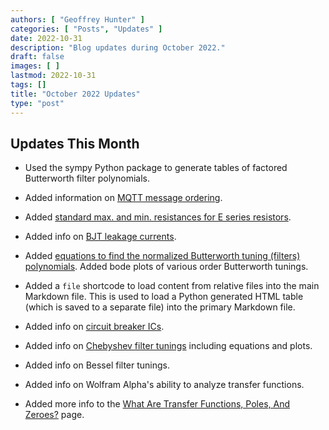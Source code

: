```yaml
---
authors: [ "Geoffrey Hunter" ]
categories: [ "Posts", "Updates" ]
date: 2022-10-31
description: "Blog updates during October 2022."
draft: false
images: [ ]
lastmod: 2022-10-31
tags: []
title: "October 2022 Updates"
type: "post"
---
```


## Updates This Month

* Used the sympy Python package to generate tables of factored Butterworth filter polynomials.

* Added information on [MQTT message ordering](/electronics/communication-protocols/mqtt-protocol/#message-ordering).

* Added [standard max. and min. resistances for E series resistors](/electronics/components/resistors/#the-e-series).

* Added info on [BJT leakage currents](/electronics/components/transistors/bipolar-junction-transistors-bjts/#bjt-leakage-currents).

* Added [equations to find the normalized Butterworth tuning (filters) polynomials](/electronics/circuit-design/analogue-filters/filter-tunings/). Added bode plots of various order Butterworth tunings.

* Added a `file` shortcode to load content from relative files into the main Markdown file. This is used to load a Python generated HTML table (which is saved to a separate file) into the primary Markdown file.

* Added info on [circuit breaker ICs](/electronics/circuit-design/load-switches/).

* Added info on [Chebyshev filter tunings](/electronics/circuit-design/analogue-filters/filter-tunings/) including equations and plots.

* Added info on Bessel filter tunings.

* Added info on Wolfram Alpha's ability to analyze transfer functions.

* Added more info to the [What Are Transfer Functions, Poles, And Zeroes?](/electronics/circuit-design/what-are-transfer-functions-poles-and-zeroes/) page.